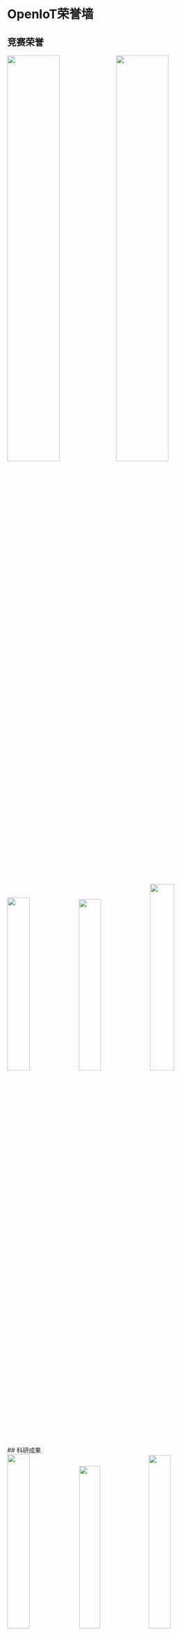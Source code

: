 # OpenIoT荣誉墙

## 竞赛荣誉

<div class="third">
<img src="https://p.ipic.vip/co5wh3.png" width = 49%>
<img src="https://p.ipic.vip/co5wh3.png" width = 49%>
</div>

<div class="third">
<img src="https://p.ipic.vip/uvv02y.png" width = 32%>
<img src="https://p.ipic.vip/vfphkq.png" width = 31.8%>
<img src="https://p.ipic.vip/2nefzl.png" width = 33.2%>
</div>
## 科研成果

<div class="third">
<img src="https://p.ipic.vip/39o3jn.png" width = 32.1%>
<img src="https://p.ipic.vip/0okjtb.png" width = 31%>
<img src="https://p.ipic.vip/csksmu.png" width = 32%>
</div>
<br>

更新时间：2023/05
